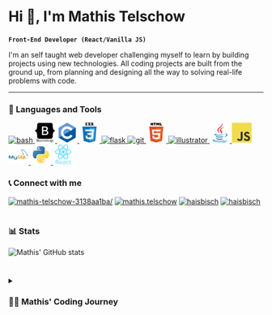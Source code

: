 # Hi 👋, I'm Mathis Telschow

**`Front-End Developer (React/Vanilla JS)`**

I'm an self taught web developer challenging myself to learn by building projects using new technologies. All coding projects are built from the ground up, from planning and designing all the way to solving real-life problems with code. 


---

### 🧰 Languages and Tools

<a href="https://www.gnu.org/software/bash/" target="_blank" rel="noreferrer"> <img src="https://www.vectorlogo.zone/logos/gnu_bash/gnu_bash-icon.svg" alt="bash" width="40" height="40"/> </a> <a href="https://getbootstrap.com" target="_blank" rel="noreferrer"> <img src="https://raw.githubusercontent.com/devicons/devicon/master/icons/bootstrap/bootstrap-plain-wordmark.svg" alt="bootstrap" width="40" height="40"/> </a> <a href="https://www.cprogramming.com/" target="_blank" rel="noreferrer"> <img src="https://raw.githubusercontent.com/devicons/devicon/master/icons/c/c-original.svg" alt="c" width="40" height="40"/> </a> <a href="https://www.w3schools.com/css/" target="_blank" rel="noreferrer"> <img src="https://raw.githubusercontent.com/devicons/devicon/master/icons/css3/css3-original-wordmark.svg" alt="css3" width="40" height="40"/> </a> <a href="https://flask.palletsprojects.com/" target="_blank" rel="noreferrer"> <img src="https://www.vectorlogo.zone/logos/pocoo_flask/pocoo_flask-icon.svg" alt="flask" width="40" height="40"/> </a> <a href="https://git-scm.com/" target="_blank" rel="noreferrer"> <img src="https://www.vectorlogo.zone/logos/git-scm/git-scm-icon.svg" alt="git" width="40" height="40"/> </a> <a href="https://www.w3.org/html/" target="_blank" rel="noreferrer"> <img src="https://raw.githubusercontent.com/devicons/devicon/master/icons/html5/html5-original-wordmark.svg" alt="html5" width="40" height="40"/> </a> <a href="https://www.adobe.com/in/products/illustrator.html" target="_blank" rel="noreferrer"> <img src="https://www.vectorlogo.zone/logos/adobe_illustrator/adobe_illustrator-icon.svg" alt="illustrator" width="40" height="40"/> </a> <a href="https://www.java.com" target="_blank" rel="noreferrer"> <img src="https://raw.githubusercontent.com/devicons/devicon/master/icons/java/java-original.svg" alt="java" width="40" height="40"/> </a> <a href="https://developer.mozilla.org/en-US/docs/Web/JavaScript" target="_blank" rel="noreferrer"> <img src="https://raw.githubusercontent.com/devicons/devicon/master/icons/javascript/javascript-original.svg" alt="javascript" width="40" height="40"/> </a> <a href="https://www.mysql.com/" target="_blank" rel="noreferrer"> <img src="https://raw.githubusercontent.com/devicons/devicon/master/icons/mysql/mysql-original-wordmark.svg" alt="mysql" width="40" height="40"/> </a> <a href="https://www.python.org" target="_blank" rel="noreferrer"> <img src="https://raw.githubusercontent.com/devicons/devicon/master/icons/python/python-original.svg" alt="python" width="40" height="40"/> </a> <a href="https://reactjs.org/" target="_blank" rel="noreferrer"> <img src="https://raw.githubusercontent.com/devicons/devicon/master/icons/react/react-original-wordmark.svg" alt="react" width="40" height="40"/> </a>

### 📞 Connect with me
<a href="https://linkedin.com/in/mathis-telschow-3138aa1ba/" target="blank"><img align="center" src="https://raw.githubusercontent.com/rahuldkjain/github-profile-readme-generator/master/src/images/icons/Social/linked-in-alt.svg" alt="mathis-telschow-3138aa1ba/" height="30" width="40" /></a>
<a href="https://fb.com/mathis.telschow" target="blank"><img align="center" src="https://raw.githubusercontent.com/rahuldkjain/github-profile-readme-generator/master/src/images/icons/Social/facebook.svg" alt="mathis.telschow" height="30" width="40" /></a>
<a href="https://instagram.com/haisbisch" target="blank"><img align="center" src="https://raw.githubusercontent.com/rahuldkjain/github-profile-readme-generator/master/src/images/icons/Social/instagram.svg" alt="haisbisch" height="30" width="40" /></a>
<a href="https://www.hackerrank.com/haisbisch" target="blank"><img align="center" src="https://raw.githubusercontent.com/rahuldkjain/github-profile-readme-generator/master/src/images/icons/Social/hackerrank.svg" alt="haisbisch" height="30" width="40" /></a>

#

### 📊 Stats

![Mathis' GitHub stats](https://github-readme-stats.vercel.app/api?username=MTelschow&show_icons=true&theme=gruvbox)

<!-- ![GitHub Streak](https://streak-stats.demolab.com?user=MTelschow&theme=gruvbox&border_radius=4.5) -->

#

<details>
 <summary><h3>👨‍💻 Mathis' Coding Journey</h3></summary>
   I started my coding journey at a university course on web development. After learning the basics i realised that i wanted to dive even deeper in the field and started to explore different related subjects. All this led to me taking Harvard univerity's "CS50" course and learing fundamental skills and concepts of computer science. Following up on the course I got the "Meta Front-End Developer Professional Certificate" to really get a good understanding and practice with the React "framwork".
 At the current moment I am putting all the learnings into practice by building real projects to sharpen my skills and solve problems.
